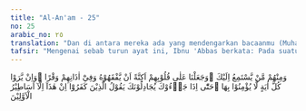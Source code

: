 ```yaml
---
title: "Al-An'am - 25"
no: 25
arabic_no: ٢٥
translation: "Dan di antara mereka ada yang mendengarkan bacaanmu (Muhammad), dan Kami telah menjadikan hati mereka tertutup (sehingga mereka tidak) memahaminya, dan telinganya tersumbat. Dan kalaupun mereka melihat segala tanda (kebenaran), mereka tetap tidak mau beriman kepadanya. Sehingga apabila mereka datang kepadamu untuk membantahmu, orang-orang kafir itu berkata, “Ini (Al-Qur'an) tidak lain hanyalah dongengan orang-orang terdahulu.”"
tafsir: "Mengenai sebab turun ayat ini, Ibnu 'Abbas berkata: Pada suatu saat, Abu Sufyan bin harb, Walid bin Mugirah, Nadhar bin al-harits, 'Utbah dan Syaibah, keduanya anak Rabi'ah, Umayyah dan Ubay, keduanya anak Khalaf, mendengarkan apa yang disampaikan Rasulullah saw. Mereka bertanya kepada Nadhar, \"Wahai Aba Qutailah, apa yang dikatakan Muhammad?\" Ia menjawab, \"Aku tidak tahu apa yang dikatakannya, tetapi sungguh aku melihatnya menggerakkan kedua bibirnya berbicara tentang sesuatu, dan apa yang dikatakannya hanyalah kebohongan-kebohongan seperti yang dilakukan orang terdahulu seperti yang pernah aku sampaikan kepada kalian tentang masa lalu.\" Nadhar adalah orang yang banyak berbicara tentang masa yang lalu, dan ia berbicara kepada kaum Quraisy dan mereka menikmati apa yang dikatakannya. Maka Allah menurunkan ayat ini.\n\nAyat ini menjelaskan faktor-faktor yang menyebabkan mereka tidak beriman. Segolongan orang kafir ikut mendengarkan bacaan ayat-ayat Al-Qur'an yang mengajak mereka bertauhid. Tetapi bunyi ayat-ayat itu tidak dapat mempengaruhi pendirian mereka, sehingga mereka tetap dalam kekafiran. Mereka tidak dapat memahami dan mengerti ayat Allah ini disebabkan ada tabir yang menutup hati mereka. Mereka tidak dapat mendengar dengan baik ayat-ayat Allah itu seolah-olah ada suatu benda pada telinga mereka yang mengganggu pendengaran mereka sehingga ayat-ayat Allah tidak menyentuh jiwa mereka.\n\nTabir hati maupun sumbatan pada pendengaran mereka adalah sebenarnya gambaran dari fanatisme yang pekat atau taklid buta dari pihak mereka sendiri, kemudian Allah menjadikannya sebagai penghambat bagi mereka untuk merenungkan dan mempelajari kenyataan-kenyataan itu. Karena taklid buta itu, mereka tidak dapat membedakan antara yang hak dan yang batil, mereka tidak bersedia mempertimbangkan antara paham yang mereka anut dengan paham orang lain, antara agama mereka dengan agama yang lain.\n\nSetiap kepercayaan yang berlainan dengan apa yang mereka yakini, ditolak tanpa memikirkan mana yang lebih dekat kepada kebenaran, dan yang lebih banyak membawa petunjuk kepada jalan kebahagiaan dunia dan akhirat. Bilamana mereka melihat tanda-tanda atau bukti-bukti yang menunjukkan kebenaran kerasulan Muhammad, mereka tidak mempercayainya, bahkan menuduhnya sebagai sihir disebabkan fanatisme yang pekat dan didorong oleh rasa permusuhan yang mendalam. Mereka tidak dapat lagi menanggapi maksud dari ayat-ayat Al-Qur'an dan tanggapan mereka terbatas pada kata-kata lahir dari ayat-ayat itu.\n\nDemikian kosongnya hati mereka dalam menanggapi ayat-ayat ini sehingga bilamana mereka datang menemui Nabi Muhammad untuk membantah dakwah beliau, mereka mengatakan ayat-ayat Al-Qur'an ini tidak lain hanyalah dongengan-dongengan orang zaman dahulu. Padahal dalam Al-Qur'an itu banyak berita-berita tentang yang gaib, hukum-hukum, ajaran-ajaran akhlak, ilmu pengetahuan dan lain sebagainya yang sampai akhir zaman tetap mempunyai nilai yang tinggi. Tetapi kesemuanya itu dipandang oleh orang-orang musyrik itu sama dengan dongeng dan tahayul orang zaman dahulu yang tak memberi bimbingan hidup kepada manusia. Hal ini menunjukkan kegelapan hati dan pikiran mereka. Sekiranya mereka mau merenungkan kisah dalam Al-Qur'an yang menerangkan pelajaran sejarah manusia, hukum sebab akibat yang berlaku pada umat-umat yang lalu itu, tentulah mereka tidak akan berkata demikian itu."
---
```

وَمِنْهُمْ مَّنْ يَّسْتَمِعُ اِلَيْكَ ۚوَجَعَلْنَا عَلٰى قُلُوْبِهِمْ اَكِنَّةً اَنْ يَّفْقَهُوْهُ وَفِيْٓ اٰذَانِهِمْ وَقْرًا ۗوَاِنْ يَّرَوْا كُلَّ اٰيَةٍ لَّا يُؤْمِنُوْا بِهَا ۗحَتّٰٓى اِذَا جَاۤءُوْكَ يُجَادِلُوْنَكَ يَقُوْلُ الَّذِيْنَ كَفَرُوْٓا اِنْ هٰذَآ اِلَّآ اَسَاطِيْرُ الْاَوَّلِيْنَ